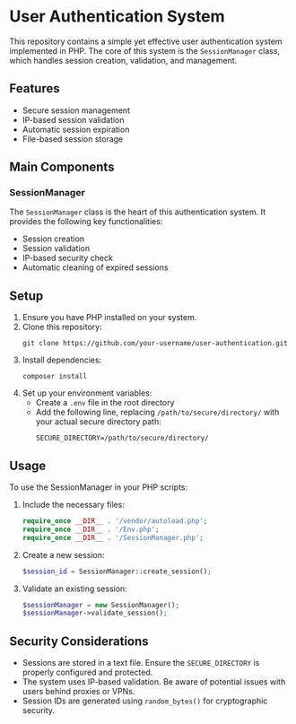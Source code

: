 # User Authentication System

This repository contains a simple yet effective user authentication system implemented in PHP. The core of this system is the `SessionManager` class, which handles session creation, validation, and management.

## Features

- Secure session management
- IP-based session validation
- Automatic session expiration
- File-based session storage

## Main Components

### SessionManager

The `SessionManager` class is the heart of this authentication system. It provides the following key functionalities:

- Session creation
- Session validation
- IP-based security check
- Automatic cleaning of expired sessions

## Setup

1. Ensure you have PHP installed on your system.
2. Clone this repository:
   ```
   git clone https://github.com/your-username/user-authentication.git
   ```
3. Install dependencies:
   ```
   composer install
   ```
4. Set up your environment variables:
   - Create a `.env` file in the root directory
   - Add the following line, replacing `/path/to/secure/directory/` with your actual secure directory path:
     ```
     SECURE_DIRECTORY=/path/to/secure/directory/
     ```

## Usage

To use the SessionManager in your PHP scripts:

1. Include the necessary files:
   ```php
   require_once __DIR__ . '/vendor/autoload.php';
   require_once __DIR__ . '/Env.php';
   require_once __DIR__ . '/SessionManager.php';
   ```

2. Create a new session:
   ```php
   $session_id = SessionManager::create_session();
   ```

3. Validate an existing session:
   ```php
   $sessionManager = new SessionManager();
   $sessionManager->validate_session();
   ```

## Security Considerations

- Sessions are stored in a text file. Ensure the `SECURE_DIRECTORY` is properly configured and protected.
- The system uses IP-based validation. Be aware of potential issues with users behind proxies or VPNs.
- Session IDs are generated using `random_bytes()` for cryptographic security.
